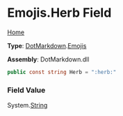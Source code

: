 # Emojis\.Herb Field

[Home](../../../README.md)

**Type**: [DotMarkdown](../../README.md)\.[Emojis](../README.md)

**Assembly**: DotMarkdown\.dll

```csharp
public const string Herb = ":herb:"
```

### Field Value

System\.[String](https://docs.microsoft.com/en-us/dotnet/api/system.string)